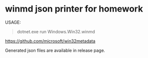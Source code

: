 # winmd json printer for homework

USAGE:
> dotnet.exe run Windows.Win32.winmd

https://github.com/microsoft/win32metadata

Generated json files are available in release page.
